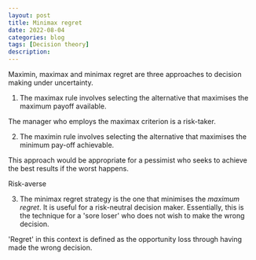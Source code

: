 ```yaml
---
layout: post
title: Minimax regret
date: 2022-08-04
categories: blog
tags: [Decision theory]
description:
---
```


Maximin, maximax and minimax regret are three approaches to decision making under uncertainty.

1. The maximax rule involves selecting the alternative that maximises the maximum payoff available.

The manager who employs the maximax criterion is a risk-taker.

2. The maximin rule involves selecting the alternative that maximises the minimum pay-off achievable.

This approach would be appropriate for a pessimist who seeks to achieve the best results if the worst happens.

Risk-averse

3. The minimax regret strategy is the one that minimises the *maximum regret*. It is useful for a risk-neutral decision maker. Essentially, this is the technique for a 'sore loser' who does not wish to make the wrong decision.

'Regret' in this context is defined as the opportunity loss through having made the wrong decision.